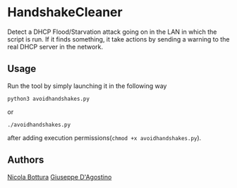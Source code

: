 # HandshakeCleaner
Detect a DHCP Flood/Starvation attack going on in the LAN in which the script is run.
If it finds something, it take actions by sending a warning to the real DHCP server in the network.

## Usage
Run the tool by simply launching it in the following way
```
python3 avoidhandshakes.py
```
or
```
./avoidhandshakes.py
```
after adding execution permissions(```chmod +x avoidhandshakes.py```).

## Authors 
[Nicola Bottura](https://github.com/NicolaBottura)
[Giuseppe D'Agostino](https://github.com/One946)
